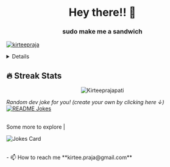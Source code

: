 <h1 align="center">Hey there!! 👋</h1>
<h3 align="center">sudo make me a sandwich</h3>

<p align="left"> <a href="https://twitter.com/kirteepraja" target="blank"><img src="https://img.shields.io/twitter/follow/kirteepraja?logo=twitter&style=for-the-badge" alt="kirteepraja" /></a> </p>

<details>
More about me
    <p>
        I am an enthusiastic self-taught student with a keen eye for detail. Currently, I am actively engaged in the open source community, applying the knowledge I have gained through my studies. In addition, I enjoy assisting individuals who are new to programming within various communities.
    </p>
    Here's a glimpse into my techy side:
    <ul>
        <li>🎯 Contribute and create open source projects</li>
        <li>📚 I'm studying CPP | Algorithms | App Web Dev | AI | ML </li>
        <li>💬 I thrive on tech discussions</li>
        <li>🌑 Maintain a consistent learning approach</li>
        <li>🎮 My laptop is my constant companion; I never leave home without it! :)</li>
    </ul>
</details>

## 🔥 Streak Stats
<p align="center"><img src="https://github-readme-streak-stats.herokuapp.com/?user=kirteeprajapati&theme=algolia" alt="Kirteeprajapati" /></p>

<i>Random dev joke for you! (create your own by clicking here ↓)</i><br>
<a href="https://readme-jokes.vercel.app"><img align="center" src="https://readme-jokes.vercel.app/api" alt="README Jokes"></a>

<br>
Some more to explore |

![Jokes Card](https://readme-jokes.vercel.app/api?theme=tokyonight)

<br>
- 📫 How to reach me **kirtee.praja@gmail.com**
